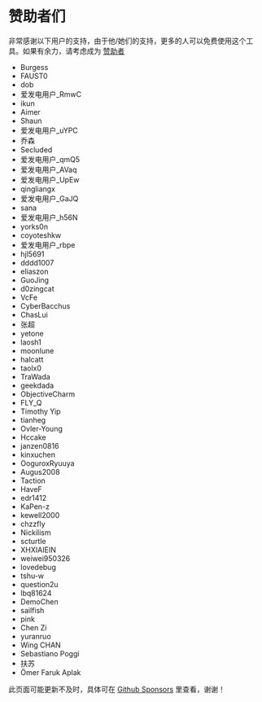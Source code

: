 # 赞助者们

非常感谢以下用户的支持，由于他/她们的支持，更多的人可以免费使用这个工具。如果有余力，请考虑成为 [赞助者](https://immersive-translate.owenyoung.com/donate)

- Burgess 
- FAUST0 
- dob 
- 爱发电用户_RmwC 
- ikun 
- Aimer 
- Shaun 
- 爱发电用户_uYPC
- 乔森 
- Secluded 
- 爱发电用户_qmQ5 
- 爱发电用户_AVaq 
- 爱发电用户_UpEw 
- qingliangx 
- 爱发电用户_GaJQ 
- sana 
- 爱发电用户_h56N 
- yorks0n 
- coyoteshkw 
- 爱发电用户_rbpe 
- hjl5691
- dddd1007
- eliaszon
- GuoJing
- d0zingcat
- VcFe
- CyberBacchus
- ChasLui
- 张超
- yetone
- laosh1
- moonlune
- halcatt
- taolx0
- TraWada
- geekdada
- ObjectiveCharm
- FLY_Q
- Timothy Yip
- tianheg
- Ovler-Young
- Hccake
- janzen0816
- kinxuchen
- OoguroxRyuuya
- Augus2008
- Taction
- HaveF
- edr1412
- KaPen-z
- kewell2000
- chzzfly
- Nickilism
- scturtle
- XHXIAIEIN
- weiwei950326
- lovedebug
- tshu-w
- question2u
- lbq81624
- DemoChen
- sailfish
- pink
- Chen Zi
- yuranruo
- Wing CHAN
- Sebastiano Poggi
- 扶苏
- Ömer Faruk Aplak

此页面可能更新不及时，具体可在 [Github Sponsors](https://github.com/sponsors/theowenyoung/) 里查看，谢谢！
